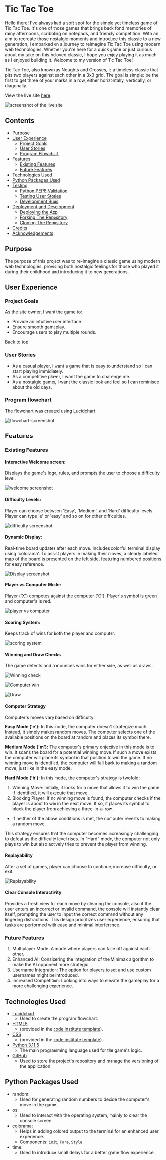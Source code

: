 # Tic Tac Toe
Hello there! I've always had a soft spot for the simple yet timeless game of Tic Tac Toe. It's one of those games that brings back fond memories of rainy afternoons, scribbling on notepads, and friendly competition. With an aim to recreate those nostalgic moments and introduce this classic to a new generation, I embarked on a journey to reimagine Tic Tac Toe using modern web technologies. Whether you're here for a quick game or just curious about my take on this beloved classic, I hope you enjoy playing it as much as I enjoyed building it. Welcome to my version of Tic Tac Toe!

Tic Tac Toe, also known as Noughts and Crosses, is a timeless classic that pits two players against each other in a 3x3 grid. The goal is simple: be the first to get three of your marks in a row, either horizontally, vertically, or diagonally.

View the live site [here](https://tic-tac-toe42-04956c759dca.herokuapp.com/).

![screenshot of the live site](docs/screenshots/game.png)

## Contents

* [Purpose](#purpose)
* [User Experience](#user-experience)
   * [Project Goals](#project-goals)
   * [User Stories](#user-stories)
   * [Program Flowchart](#program-flowchart)
* [Features](#features)
   * [Existing Features](#existing-features)
   * [Future Features](#future-features)
* [Technologies Used](#technologies-used)
* [Python Packages Used](#python-packages-used)
* [Testing](#testing)
   * [Python PEP8 Validation](#python-pep8-validation)
   * [Testing User Stories](#testing-user-stories)
   * [Development Bugs](#development-bugs)
* [Deployment and Development](#deployment-and-development)
   * [Deploying the App](#deploying-the-app)
   * [Forking The Repository](#forking-the-repository)
   * [Cloning The Repository](#cloning-the-repository)
* [Credits](#credits)
* [Acknowledgements](#acknowledgements)

## Purpose

The purpose of this project was to re-imagine a classic game using modern web technologies, providing both nostalgic feelings for those who played it during their childhood and introducing it to new generations.

## User Experience

### Project Goals 

As the site owner, I want the game to:
* Provide an intuitive user interface.
* Ensure smooth gameplay.
* Encourage users to play multiple rounds.

[Back to top](#contents)

### User Stories

* As a casual player, I want a game that is easy to understand so I can start playing immidiately.
* As a competitive  player, I want the game to challenge me.
* As a nostalgic gamer, I want the classic look and feel so I can reminisce about the old days.

### Program flowchart

The flowchart was created using [Lucidchart](https://www.lucidchart.com/pages/).

![flowchart-screenshot](docs/flowchart/FlowChart.png)

## Features

### Existing Features

#### Interactive Welcome screen: 
Displays the game's logo, rules, and prompts the user to choose a difficulty level.

![welcome screenshot](docs/screenshots/Welcome-screen.png)


#### Difficulty Levels: 
Player can choose between 'Easy', 'Medium', and 'Hard' difficulty levels.
Player can type 'e' or 'easy' and so on for other difficulties.

![difficulty screenshot](docs/screenshots/difficulty-levels.png)


#### Dynamic Display:
Real-time board updates after each move. Includes colorful terminal display using 'colorama'. To assist players in making their moves, a clearly labeled map of the board is presented on the left side, featuring numbered positions for easy reference.

![Display screenshot](docs/screenshots/Display.png)


#### Player vs Computer Mode:
Player ('X') competes against the computer ('O'). Player's symbol is green and computer's is red.

![player vs computer](docs/screenshots/player-vs-comp.png)

#### Scoring System:

Keeps track of wins for both the player and computer.

![scoring system](docs/screenshots/scoring-system.png)


#### Winning and Draw Checks

The game detects and announces wins for either side, as well as draws.

![Winning check](docs/screenshots/Player-win.png)

![Computer win](docs/screenshots/Computer-win.png)

![Draw](docs/screenshots/Draw.png)


#### Computer Strategy

Computer's moves vary based on difficulty:

**Easy Mode ('e'):** In this mode, the computer doesn't strategize much. Instead, it simply makes random moves. The computer selects one of the available positions on the board at random and places its symbol there.

**Medium Mode ('m'):** The computer's primary onjective in this mode is to win. It scans the board for a potential winning move. If such a move exists, the computer will place its symbol in that position to win the game. If no winning move is identified, the computer will fall back to making a random move, just like in the easy mode.

**Hard Mode ('h'):** In this mode, the computer's strategy is twofold:
1. Winning Move: Initially, it looks for a move that allows it to win the game. If identified, it will execute that move.
2. Blocking Player: If no winning move is found, the computer checks if the player is about to win in the next move. If so, it places its symbol to block the player from achieving a three-in-a-row.
* If neither of the above conditions is met, the computer reverts to making a random move.

This strategy ensures that the computer becomes increasingly challenging to defeat as the difficulty level rises. In "Hard" mode, the computer not only plays to win but also actively tries to prevent the player from winning.


#### Replayability 

After a set of games, player can choose to continue, increase difficulty, or exit.

![Replayability](docs/screenshots/Replay.png)

#### Clear Console Interactivity

Provides a fresh view for each move by clearing the console, also if the user enters an incorrect or invalid command, the console will instantly clear itself, prompting the user to input the correct command without any lingering distractions. This design prioritizes user experience, ensuring that tasks are performed with ease and minimal interference.


### Future Features

1. Multiplayer Mode: A mode where players can face off against each other.
2. Enhanced AI: Considering the integration of the Minimax algorithm to make the AI opponent more strategic.
3. Username Integration: The option for players to set and use custom usernames might be introduced.
4. Increased Competition: Looking into ways to elevate the gameplay for a more challenging experience.


## Technologies Used

* [Lucidchart](https://www.lucidchart.com/pages/)
    * Used to create the program flowchart.
* [HTML5](https://html.spec.whatwg.org/)
    * (provided in the [code institute template](https://github.com/Code-Institute-Org/python-essentials-template)).
* [CSS](https://www.w3.org/Style/CSS/Overview.en.html)
    * (provided in the [code institute template](https://github.com/Code-Institute-Org/python-essentials-template)).
* [Python 3.11.5](https://www.python.org/)
    * The main programming language used for the game's logic.
* [GitHub](https://github.com/)
    * Used to store the project's repository and manage the versioning of the application.

## Python Packages Used

* random: 
    * Used for generating random numbers to decide the computer's move in the game.
* os: 
    * Used to interact with the operating system, mainly to clear the console screen.
* [colorama](https://pypi.org/project/colorama/):
    * Helps in adding colored output to the terminal for an enhanced user experience.
    * Components: `init`, `Fore`, `Style`
* time: 
    * Used to introduce small delays for a better game flow experience.    















